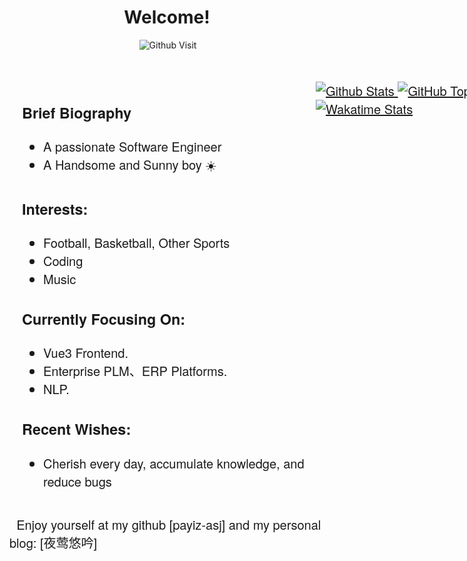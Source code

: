 <!-- Greeting -->
<div style="display: flex; align-items: center; align-content: flex-start; justify-content: center; flex-direction: column;">
    <h1 align="center">Welcome!</h1>
    <img align="right" alt="Github Visit" src="https://komarev.com/ghpvc/?username=payiz-asj&color=blue&style=flat&label=PROFILE+VISITORS"/>
</div>

<!-- Brief Biography -->
<div style="display:flex;flex-direction: row; flex-wrap: nowrap; justify-content: flex-start; align-items: flex-start; align-content: center;width: 100vw;margin-top: 50px;font-size: 1.25rem;font-family: 'Helvetica Neue', Helvetica, 'Microsoft YaHei', '微软雅黑', Arial, sans-serif;">
    <div style="width:50%;margin-left: 20px;">
        <h3>Brief Biography</h3>
        <ul>
            <li>A passionate Software Engineer 💖</li>
            <li>A Handsome and Sunny boy ☀️</li>
        </ul>
        <h3>Interests:</h3>
        <ul>
            <li>Football, Basketball, Other Sports</li>
            <li>Coding</li>
            <li>Music</li>
        </ul>
        <h3>Currently Focusing On:</h3>
        <ul>
            <li>Vue3 Frontend.</li>
            <li>Enterprise PLM、ERP Platforms.</li>
            <li>NLP.</li>
        </ul>
        <h3>Recent Wishes:</h3>
        <ul>
            <li>Cherish every day, accumulate knowledge, and reduce bugs 💪</li>
        </ul>
    </div>
    <div style="width:50%;">
        <div style="max-width: 500px;float: right;margin-right: 50px;">
            <a href="#">
                <img style="object-fit: fill;" alt="Github Stats"
                     src="https://github-readme-stats.vercel.app/api?username=payiz-asj&hide_title=ture&hide=issues&show_icons=true&count_private=true&include_all_commits=true&line_height=21&theme=flag-india"/>
            </a>
            <a href="#">
                <img style="object-fit: fill;" alt="GitHub Top-Langs"
                     src="https://github-readme-stats.vercel.app/api/top-langs/?username=payiz-asj&hide_title=1&hide=kotlin&theme=buefy&line_height=27&layout=compact&theme=dracula"/>
            </a>
            <a href="https://wakatime.com/@Nightingale" target="_blank">
                <img style="object-fit: fill; " alt="Wakatime Stats" src="https://github-readme-stats.vercel.app/api/wakatime?username=Nightingale&layout=compact&theme=dracula"/>
            </a>
        </div>
    </div>
</div>

<!-- Wishes -->
<div style="font-size: 1.25rem;font-family: 'Helvetica Neue', Helvetica, 'Microsoft YaHei', '微软雅黑', Arial, sans-serif;">
    <p>
        <span>💬 Enjoy yourself at my github</span>
        <a style="text-decoration: none;" href="https://github.com/payiz-asj" target="_blank">[payiz-asj]</a>
        <span>and my personal blog:</span>
        <a style="text-decoration: none;" href="https://yeying.tech" target="_blank">[夜莺悠吟]</a>
    </p>
</div>

